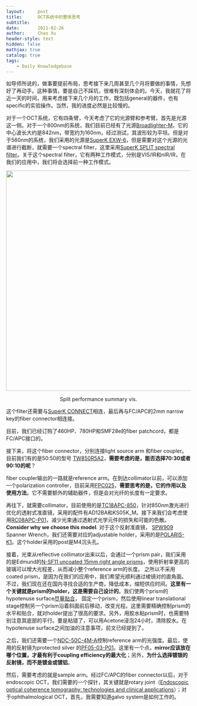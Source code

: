 ```yaml
---
layout:     post
title:      OCT系统中的整体思考
subtitle:   
date:       2021-02-26
author:     Chao Xu
header-style: text
hidden: false
mathjax: true
catalog: true
tags:
    - Daily Knowledgebase
---
```

如导师所说的，做事要提前布局，思考接下来几周甚至几个月将要做的事情，先想好了再动手。这种事情，要是自己不踩坑，很难有深刻体会的。今天，我就花了将近一天的时间，用来考虑接下来几个月的工作，既包括general的器件，也有specific的实验操作。当然，我的进度必然是比较慢的。

对于一个OCT系统，它有四条臂，今天考虑了它的光源臂和参考臂。首先是光源这一侧。对于一个800nm的系统，我们目前已经有了光源[Broadlighter-M](https://www.superlumdiodes.com/brl-m-dtq-series.htm)，它的中心波长大约是842nm，带宽约为160nm，经过测试，其波形较为平坦。但是对于560nm的系统，我们采用的光源是[SuperK EXW-6](https://www.nktphotonics.com/lasers-fibers/product/superk-extreme-fianium-supercontinuum-lasers/)，但是需要对这个光源的光谱进行截断，就需要一个spectral filter，这里采用[SuperK SPLIT spectral filter](https://www.nktphotonics.com/lasers-fibers/product/superk-split-spectral-supercontinuum-splitter/)。关于这个spectral filter，它有两种工作模式，分别是VIS/IR和nIR/IR，在我们的应用中，我们将会选择前一种工作模式。

<p align="center">
<img src="https://www.nktphotonics.com/wp-content/uploads/sites/3/2015/02/split-performance-summary-vis.jpg" width=600pix>
</p>
<p style="text-align:center;">Split performance summary vis.</p>

这个filter还需要与[SuperK CONNECT](https://www.nktphotonics.com/lasers-fibers/product/superk-connect-broadband-fiber-delivery/)相连，最后再与FC/APC的2mm narrow key的fiber connector相连接。

目前，我们已经订购了460HP、780HP和SMF28e的fiber patchcord，都是FC/APC接口的。

接下来，将这个fiber connector，分别连接light source arm 和fiber coupler。目前我们有的是50:50的型号 [TW850R5A2](https://www.thorlabs.com/thorproduct.cfm?partnumber=TW850R5A2)，**需要考虑的是，能否选择70:30或者90:10的呢**？

fiber coupler输出的一路就是reference arm。在到达collimator以前，可以添加一个polarization controller，目前采用[FPC025](https://www.thorlabs.com/thorproduct.cfm?partnumber=FPC025)，**需要思考的是，它的作用以及使用方法**。它不需要额外的辅助器件，但是会对光纤的长度有一定要求。

再往下，就需要collimator，目前使用的是[TC18APC-850](https://www.thorlabs.com/thorproduct.cfm?partnumber=TC18APC-850)，针对850nm激光进行优化的透射式准直镜，采用的配件有AD12BA和KS05K_M。接下来我们会考虑使用[RC08APC-P01](https://www.thorlabs.com/thorproduct.cfm?partnumber=RC08APC-P01)，减少光束通过透射式光学元件的损失和可能的色散。**Consider why we choose this model**. 对于这个反射准直镜， [SPW909](https://www.thorlabs.com/thorproduct.cfm?partnumber=SPW909) Spanner Wrench，我们还需要对应的adjustable holder，采用的是[POLARIS-K1](https://www.thorlabs.com/thorproduct.cfm?partnumber=POLARIS-K1)。这个holder采用的post是M4沉头孔。

接着，光束从reflective collimator出来以后，会通过一个prism pair，我们采用的是Edmund的[N-SF11 uncoated 15mm right angle prisms](https://www.edmundoptics.com/f/n-sf11-right-angle-prisms/12466/)，使用折射率更高的玻璃可以增大光程差，从而减小整个reference arm的长度。 之所以不采用coated prism，是因为在我们的应用中，我们希望光顺利通过棱镜对的直角面。不过，我们现在还在国内寻找合适的生产商，降低成本，缩短供应时间。**这里有一个关键就是prism的holder，这是需要自己设计的**。我们使两个prism的hypotenuse surface<u>尽量贴合</u>， 固定一个prism，然后使用linear translational stage控制另一个prism沿着斜面前后移动，改变光程。这里需要精确控制prism的水平和贴合，就对holder提出了很高的要求。另外，用胶水粘prism时，也需要特别注意其底部的平行。要是粘错了，可以用Acetone浸泡24小时，清除胶水。在hypotenuse surface之间加油的注意事项，前文已经提到了。

之后，我们还需要一个[NDC-50C-4M-A](https://www.thorlabs.com/thorproduct.cfm?partnumber=NDC-50C-4M-A)控制reference arm的光强度。最后，使用的反射镜为protected silver 的[PF05-03-P01](https://www.thorlabs.com/thorproduct.cfm?partnumber=PF05-03-P01)。这里有一个点，**mirror应该放在哪个位置，才最有利于coupling efficiency的最大化**；另外，**为什么选择镀银的反射镜，而不是镀金或镀铝**。

然后，需要考虑的就是sample arm。经过FC/APC的fiber connector以后，对于endoscopic OCT，我们需要的一个探针，其关键就是rotary joint（[Endoscopic optical coherence tomography: technologies and clinical applications](http://dx.doi.org/10.1364/boe.8.002405)）；对于ophthalmological OCT，首先，我需要知道galvo system是如何工作的。

